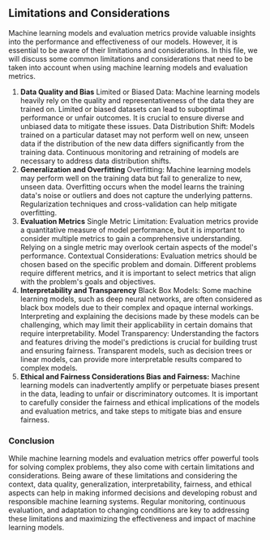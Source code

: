 ## Limitations and Considerations

Machine learning models and evaluation metrics provide valuable insights into the performance and effectiveness of our models. However, it is essential to be aware of their limitations and considerations. In this file, we will discuss some common limitations and considerations that need to be taken into account when using machine learning models and evaluation metrics.

1. **Data Quality and Bias**
Limited or Biased Data: Machine learning models heavily rely on the quality and representativeness of the data they are trained on. Limited or biased datasets can lead to suboptimal performance or unfair outcomes. It is crucial to ensure diverse and unbiased data to mitigate these issues.
Data Distribution Shift: Models trained on a particular dataset may not perform well on new, unseen data if the distribution of the new data differs significantly from the training data. Continuous monitoring and retraining of models are necessary to address data distribution shifts.
2. **Generalization and Overfitting**
Overfitting: Machine learning models may perform well on the training data but fail to generalize to new, unseen data. Overfitting occurs when the model learns the training data's noise or outliers and does not capture the underlying patterns. Regularization techniques and cross-validation can help mitigate overfitting.
3. **Evaluation Metrics**
Single Metric Limitation: Evaluation metrics provide a quantitative measure of model performance, but it is important to consider multiple metrics to gain a comprehensive understanding. Relying on a single metric may overlook certain aspects of the model's performance.
Contextual Considerations: Evaluation metrics should be chosen based on the specific problem and domain. Different problems require different metrics, and it is important to select metrics that align with the problem's goals and objectives.
4. **Interpretability and Transparency**
Black Box Models: Some machine learning models, such as deep neural networks, are often considered as black box models due to their complex and opaque internal workings. Interpreting and explaining the decisions made by these models can be challenging, which may limit their applicability in certain domains that require interpretability.
Model Transparency: Understanding the factors and features driving the model's predictions is crucial for building trust and ensuring fairness. Transparent models, such as decision trees or linear models, can provide more interpretable results compared to complex models.
5. **Ethical and Fairness Considerations Bias and Fairness:** Machine learning models can inadvertently amplify or perpetuate biases present in the data, leading to unfair or discriminatory outcomes. It is important to carefully consider the fairness and ethical implications of the models and evaluation metrics, and take steps to mitigate bias and ensure fairness.

### Conclusion
While machine learning models and evaluation metrics offer powerful tools for solving complex problems, they also come with certain limitations and considerations. Being aware of these limitations and considering the context, data quality, generalization, interpretability, fairness, and ethical aspects can help in making informed decisions and developing robust and responsible machine learning systems. Regular monitoring, continuous evaluation, and adaptation to changing conditions are key to addressing these limitations and maximizing the effectiveness and impact of machine learning models.
